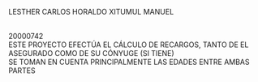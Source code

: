 <p>LESTHER CARLOS HORALDO XITUMUL MANUEL</p> <br>
20000742 <br>
ESTE PROYECTO EFECTÚA EL CÁLCULO DE RECARGOS, TANTO DE EL ASEGURADO COMO DE SU CÓNYUGE (SI TIENE) <br>
SE TOMAN EN CUENTA PRINCIPALMENTE LAS EDADES ENTRE AMBAS PARTES <br>

